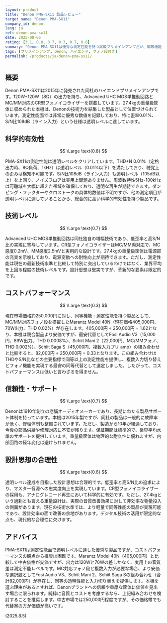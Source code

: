 ```yaml
---
layout: product
title: "Denon PMA-SX11 製品レビュー"
target_name: "Denon PMA-SX11"
company_id: denon
lang: ja
ref: denon-pma-sx11
date: 2025-08-05
rating: [3.1, 0.8, 0.7, 0.3, 0.7, 0.6]
summary: "Denon PMA-SX11は優秀な測定性能を持つ高級プリメインアンプだが、同等機能の製品と比較して価格が高すぎる"
tags: [プリメインアンプ, Denon, ハイエンド, フォノ段付き]
permalink: /products/ja/denon-pma-sx11/
---
```


## 概要

Denon PMA-SX11は2015年に発売された同社のハイエンドプリメインアンプです。120W+120W（8Ω）の出力を持ち、Advanced UHC MOS単推動回路とMC/MM対応のCR型フォノイコライザーを搭載しています。27.4kgの重量級筐体に収められた本機は、Denonの技術力を結集した製品として位置づけられています。測定性能面では非常に優秀な数値を記録しており、特に歪率0.01%、S/N比108dB（ライン入力）という仕様は透明レベルに達しています。

## 科学的有効性

$$ \Large \text{0.8} $$

PMA-SX11の測定性能は透明レベルをクリアしています。THD+N 0.01%（定格出力時、8Ω負荷、1kHz）は透明レベル（0.01%以下）を満たしており、聴覚上の歪みは検知不可能です。S/N比108dB（ライン入力）も透明レベル（105dB以上）を上回り、ノイズフロアは実用上問題ありません。周波数特性5Hz-100kHzは可聴域を大幅に超えた帯域を確保しており、透明な再生が期待できます。ダンピング・ファクターやクロストークの具体的数値は不明ですが、他の測定項目が透明レベルに達していることから、総合的に高い科学的有効性を持つ製品です。

## 技術レベル

$$ \Large \text{0.7} $$

Advanced UHC MOS単推動回路は同社独自の増幅技術であり、低歪率と高S/N比の実現に寄与しています。CR型フォノイコライザーはMC/MM両対応で、MC感度0.2mV、MM感度2.5mVと実用的な設計です。27.4kgの重量級筐体は電源部の充実を示唆しており、電源変動への耐性向上が期待できます。ただし、測定性能は現在の最新技術水準と比較して特別に突出しているわけではなく、業界平均を上回る程度の技術レベルです。設計思想は堅実ですが、革新的な要素は限定的です。

## コストパフォーマンス

$$ \Large \text{0.3} $$

現在市場価格約250,000円に対し、同等機能・測定性能を持つ製品として、MC/MM対応フォノ段を搭載したMarantz Model 40N（現在価格405,000円、70W出力、THD 0.02%）が存在します。405,000円 ÷ 250,000円 = 1.62となり、本機は競合製品より安価ですが、最安代替としてFosi Audio V3（15,000円、89W出力、THD 0.0008%）、Schiit Mani 2（22,000円、MC/MMフォノ、THD 0.002%）、Schiit Saga S（45,000円、複数入力プリ amp）の組み合わせと比較すると、82,000円 ÷ 250,000円 = 0.33となります。この組み合わせはTHDやS/N比などの主要指標で同等以上の測定性能を提供し、複数入力切り替えとフォノ機能を実現する最安の同等代替として選定しました。したがって、コストパフォーマンスは低いと言わざるを得ません。

## 信頼性・サポート

$$ \Large \text{0.7} $$

Denonは1910年創立の老舗オーディオメーカーであり、長期にわたる製品サポート体制を持っています。本機は2015年製ですが、同社の製品は一般的に故障率が低く、修理体制も整備されています。ただし、製造から10年が経過しており、今後の部品供給や修理対応に不安が残ります。保証期間は標準的で、業界平均水準のサポートを提供しています。重量級筐体は物理的な耐久性に優れますが、内部回路の経年変化は避けられません。

## 設計思想の合理性

$$ \Large \text{0.6} $$

透明レベル達成を目指した設計思想は合理的です。低歪率と高S/N比の追求により、マスター音源への忠実度向上を実現しています。CR型フォノイコライザーの採用も、アナログレコード再生において科学的に有効です。ただし、27.4kgという過剰とも言える重量設計は、実際の音質改善効果に対して非効率な物量投入の側面があります。現在の技術水準では、より軽量で同等性能の製品が実現可能であり、設計効率の面で改善の余地があります。デジタル技術の活用が限定的な点も、現代的な合理性に欠けます。

## アドバイス

PMA-SX11は測定性能面で透明レベルに達した優秀な製品ですが、コストパフォーマンスの観点から推奨は困難です。Marantz Model 40N（405,000円）と比較して中古価格が安価ですが、出力は120Wと70Wの差しかなく、実用上の音質差は測定不能レベルです。MC対応フォノ段と複数入力が必要な場合、より安価な選択肢としてFosi Audio V3、Schiit Mani 2、Schiit Saga Sの組み合わせ（合計82,000円）が存在し、同等の透明性能と入力切り替えを提供します。本機を選ぶ理由があるとすれば、Denonブランドへの信頼や重厚な筐体に価値を見出す場合に限られます。純粋に音質とコストを考慮するなら、上記組み合わせを検討することを推奨します。中古市場では250,000円程度ですが、その価格帯でも代替案の方が価値が高いです。

(2025.8.5)
